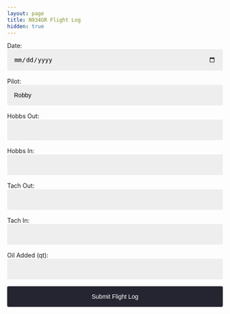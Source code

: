 ```yaml
---
layout: page
title: N934GR Flight Log
hidden: true
---
```


<style>
:root {
      --accent: #F18260;
      --purple: #252431;
    }
    
    input, button, select {
      appearance: none;
      border: none;
      font-size: inherit;
      background: #eee;
      border-radius: 3px;
      padding: 1rem;
      width: 100%;
    }

    input, select {
      margin-bottom: 1rem;
    }

    input:focus, select:focus {
      outline: 1px solid var(--accent);
    }

    button {
      color: #fff;
      cursor: pointer;
      background-color: var(--purple);
    }

    button:hover {
      background-color: var(--accent);
    }

    .is-hidden {
      display: none !important;
    }

    @keyframes rotate {
     100% { transform: rotate(360deg); }
    }

    @keyframes dash {
     0% { stroke-dasharray: 1,200; stroke-dashoffset: 0; }
     50% { stroke-dasharray: 89,200; stroke-dashoffset: -35; }
     100% { stroke-dasharray: 89,200; stroke-dashoffset: -124; }
    }

    .loading {
      position: absolute;
      top: 0;
      right: 0;
      bottom: 0;
      left: 0;
      display: flex;
      flex-direction: column;
      justify-content: center;
      align-items: center;
    }

    .loading-spinner {
      width: 50px;
      height: 50px;
    }

    .loading-spinner svg {
      position: relative;
      animation: rotate 2s linear infinite;
      height: 50px;
      width: 50px;
    }

    .loading-spinner circle {
      stroke: var(--accent);
      stroke-dasharray: 1,200;
      stroke-dashoffset: 0;
      stroke-linecap: round;
      animation: dash 1.5s ease-in-out infinite;
    }
</style>

<script src="https://wzrd.in/standalone/formdata-polyfill"></script>
<script src="https://wzrd.in/standalone/promise-polyfill@latest"></script>
<script src="https://wzrd.in/standalone/whatwg-fetch@latest"></script>

<div>
    <form name="submit-to-google-sheet">
        Date:
        <input id="date" name="Date" type="date" required><br />
        Pilot:
        <select name="Pilot" required>
            <option value="Robby Grossman">Robby</option>
            <option value="Todd Denning">Todd</option>
            <option value="Phuoc Nguyen">Phuoc</option>
        </select><br />
        Hobbs Out:
        <input id="hobbs-out" name="Hobbs Out" type="number" step="0.1" required><br />
        Hobbs In:
        <input name="Hobbs In" type="number" step="0.1" required><br />
        Tach Out:
        <input id="tach-out" name="Tach Out" type="number" step="0.1" required><br />
        Tach In:
        <input name="Tach In" type="number" step="0.1" required><br />
        Oil Added (qt):
        <input id="oil-added-qt" name="Oil Added (qt)" type="number" step="0.005"><br />
        <button type="submit">Submit Flight Log</button>
    </form>
    <div class="loading js-loading is-hidden">
        <div class="loading-spinner">
            <svg><circle cx="25" cy="25" r="20" fill="none" stroke-width="2" stroke-miterlimit="10"/></svg>
        </div>
    </div>
    <p class="js-success-message is-hidden">Success!</p>
    <p class="js-error-message is-hidden">Error!</p>
</div>

<script>
  var today = new Date();
  document.getElementById("date").value = today.getFullYear() + '-' + ('0' + (today.getMonth() + 1)).slice(-2) + '-' + ('0' + today.getDate()).slice(-2);
  
  const maxHobbsUrl='https://spreadsheets.google.com/feeds/cells/1Hch8K7PiO-bxJohoH5DuRp2pVClvSqZjmIoxsyAQchQ/1/public/full/R2C6?alt=json';
  fetch(maxHobbsUrl)
    .then(data => {return data.json()})
    .then(res => {
      document.getElementById("hobbs-out").value = res['entry']['content']['$t'];
    });
  
  const maxTachUrl='https://spreadsheets.google.com/feeds/cells/1Hch8K7PiO-bxJohoH5DuRp2pVClvSqZjmIoxsyAQchQ/1/public/full/R2C7?alt=json';
    fetch(maxTachUrl)
      .then(data => {return data.json()})
      .then(res => {
        document.getElementById("tach-out").value = res['entry']['content']['$t'];
      });

  const scriptURL = 'https://script.google.com/macros/s/AKfycbwMzYSFuccLfmBv_DanOm-EneQK2jepzfa2zlsTV1vQ6PbvEEWA/exec';
  const form = document.forms['submit-to-google-sheet'];
  const loading = document.querySelector('.js-loading');
  const successMessage = document.querySelector('.js-success-message');
  const errorMessage = document.querySelector('.js-error-message');

  form.addEventListener('submit', e => {
    e.preventDefault();
    showLoadingIndicator();
    fetch(scriptURL, { method: 'POST', body: new FormData(form)})
      .then(data => {return data.json()})
      .then(response => showSuccessMessage(response["data"][0][19]))
      .catch(error => showErrorMessage(error));
  });
  
  function showLoadingIndicator () {
    form.classList.add('is-hidden');
    loading.classList.remove('is-hidden');
  }
  
  function showSuccessMessage (response) {
    console.log('Success!', response);
    setTimeout(() => {
      successMessage.classList.remove('is-hidden');
      successMessage.innerHTML = response;
      loading.classList.add('is-hidden');
    }, 500);
  }
      
  function showErrorMessage (error) {
    console.error('Error!', error.message);
    setTimeout(() => {
      errorMessage.classList.remove('is-hidden');
      loading.classList.add('is-hidden');
    }, 500);
  }
</script>

